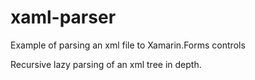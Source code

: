 # xaml-parser
Example of parsing an xml file to Xamarin.Forms controls

Recursive lazy parsing of an xml tree in depth.

